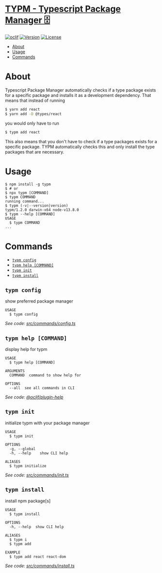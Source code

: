 [TYPM - Typescript Package Manager 🗄](https://github.com/scottjr632/typm)
====

[![oclif](https://img.shields.io/badge/cli-oclif-brightgreen.svg)](https://oclif.io)
[![Version](https://img.shields.io/npm/v/typm.svg)](https://npmjs.org/package/typm)
[![License](https://img.shields.io/npm/l/typm.svg)](https://github.com/scottjr632/typm/blob/master/package.json)

<!-- toc -->
* [About](#about)
* [Usage](#usage)
* [Commands](#commands)
<!-- tocstop -->
# About
<!-- about -->
Typescript Package Manager automatically checks if a type package exists for a specific package and installs it as a development dependency. That means that instead of running
```bash
$ yarn add react
$ yarn add -D @types/react
```
you would only have to run
```bash
$ typm add react
```
This also means that you don't have to check if a type packages exists for a specific package. TYPM automatically checks this and only install the type packages that are necessary.
<!-- aboutstop -->
# Usage
<!-- usage -->
```sh-session
$ npm install -g typm
$ # or
$ npx typm [COMMAND]
$ typm COMMAND
running command...
$ typm (-v|--version|version)
typm/1.2.0 darwin-x64 node-v13.8.0
$ typm --help [COMMAND]
USAGE
  $ typm COMMAND
...
```
<!-- usagestop -->
# Commands
<!-- commands -->
* [`typm config`](#typm-config)
* [`typm help [COMMAND]`](#typm-help-command)
* [`typm init`](#typm-init)
* [`typm install`](#typm-install)

## `typm config`

show preferred package manager

```
USAGE
  $ typm config
```

_See code: [src/commands/config.ts](https://github.com/scottjr632/typm/blob/v1.1.0/src/commands/config.ts)_

## `typm help [COMMAND]`

display help for typm

```
USAGE
  $ typm help [COMMAND]

ARGUMENTS
  COMMAND  command to show help for

OPTIONS
  --all  see all commands in CLI
```

_See code: [@oclif/plugin-help](https://github.com/oclif/plugin-help/blob/v3.1.0/src/commands/help.ts)_

## `typm init`

initialize typm with your package manager

```
USAGE
  $ typm init

OPTIONS
  -g, --global
  -h, --help    show CLI help

ALIASES
  $ typm initialize
```

_See code: [src/commands/init.ts](https://github.com/scottjr632/typm/blob/v1.1.0/src/commands/init.ts)_

## `typm install`

install npm package[s]

```
USAGE
  $ typm install

OPTIONS
  -h, --help  show CLI help

ALIASES
  $ typm i
  $ typm add

EXAMPLE
  $ typm add react react-dom
```

_See code: [src/commands/install.ts](https://github.com/scottjr632/typm/blob/v1.1.0/src/commands/install.ts)_
<!-- commandsstop -->
